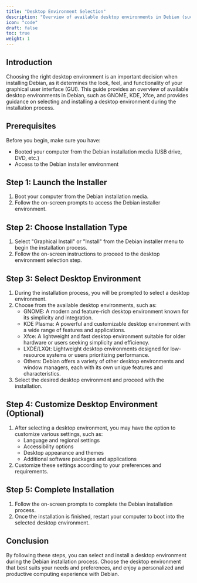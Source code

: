 ```yaml
---
title: "Desktop Environment Selection"
description: "Overview of available desktop environments in Debian (such as GNOME, KDE, Xfce) and guidance on selecting and installing a desktop environment during the installation process."
icon: "code"
draft: false
toc: true
weight: 1
---
```


## Introduction

Choosing the right desktop environment is an important decision when installing Debian, as it determines the look, feel, and functionality of your graphical user interface (GUI). This guide provides an overview of available desktop environments in Debian, such as GNOME, KDE, Xfce, and provides guidance on selecting and installing a desktop environment during the installation process.

## Prerequisites

Before you begin, make sure you have:

- Booted your computer from the Debian installation media (USB drive, DVD, etc.)
- Access to the Debian installer environment

## Step 1: Launch the Installer

1. Boot your computer from the Debian installation media.
2. Follow the on-screen prompts to access the Debian installer environment.

## Step 2: Choose Installation Type

1. Select "Graphical Install" or "Install" from the Debian installer menu to begin the installation process.
2. Follow the on-screen instructions to proceed to the desktop environment selection step.

## Step 3: Select Desktop Environment

1. During the installation process, you will be prompted to select a desktop environment.
2. Choose from the available desktop environments, such as:
   - GNOME: A modern and feature-rich desktop environment known for its simplicity and integration.
   - KDE Plasma: A powerful and customizable desktop environment with a wide range of features and applications.
   - Xfce: A lightweight and fast desktop environment suitable for older hardware or users seeking simplicity and efficiency.
   - LXDE/LXQt: Lightweight desktop environments designed for low-resource systems or users prioritizing performance.
   - Others: Debian offers a variety of other desktop environments and window managers, each with its own unique features and characteristics.
3. Select the desired desktop environment and proceed with the installation.

## Step 4: Customize Desktop Environment (Optional)

1. After selecting a desktop environment, you may have the option to customize various settings, such as:
   - Language and regional settings
   - Accessibility options
   - Desktop appearance and themes
   - Additional software packages and applications
2. Customize these settings according to your preferences and requirements.

## Step 5: Complete Installation

1. Follow the on-screen prompts to complete the Debian installation process.
2. Once the installation is finished, restart your computer to boot into the selected desktop environment.

## Conclusion

By following these steps, you can select and install a desktop environment during the Debian installation process. Choose the desktop environment that best suits your needs and preferences, and enjoy a personalized and productive computing experience with Debian.
